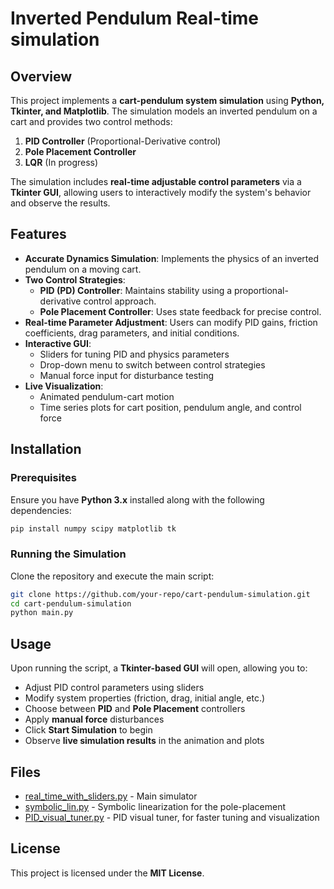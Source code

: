 # Inverted Pendulum Real-time simulation

## Overview
This project implements a **cart-pendulum system simulation** using **Python, Tkinter, and Matplotlib**. The simulation models an inverted pendulum on a cart and provides two control methods:
1. **PID Controller** (Proportional-Derivative control)
2. **Pole Placement Controller**
3. **LQR** (In progress)

The simulation includes **real-time adjustable control parameters** via a **Tkinter GUI**, allowing users to interactively modify the system's behavior and observe the results.

## Features
- **Accurate Dynamics Simulation**: Implements the physics of an inverted pendulum on a moving cart.
- **Two Control Strategies**:
  - **PID (PD) Controller**: Maintains stability using a proportional-derivative control approach.
  - **Pole Placement Controller**: Uses state feedback for precise control.
- **Real-time Parameter Adjustment**: Users can modify PID gains, friction coefficients, drag parameters, and initial conditions.
- **Interactive GUI**:
  - Sliders for tuning PID and physics parameters
  - Drop-down menu to switch between control strategies
  - Manual force input for disturbance testing
- **Live Visualization**:
  - Animated pendulum-cart motion
  - Time series plots for cart position, pendulum angle, and control force

## Installation
### Prerequisites
Ensure you have **Python 3.x** installed along with the following dependencies:

```bash
pip install numpy scipy matplotlib tk
```

### Running the Simulation
Clone the repository and execute the main script:

```bash
git clone https://github.com/your-repo/cart-pendulum-simulation.git
cd cart-pendulum-simulation
python main.py
```

## Usage
Upon running the script, a **Tkinter-based GUI** will open, allowing you to:
- Adjust PID control parameters using sliders
- Modify system properties (friction, drag, initial angle, etc.)
- Choose between **PID** and **Pole Placement** controllers
- Apply **manual force** disturbances
- Click **Start Simulation** to begin
- Observe **live simulation results** in the animation and plots

## Files
- [real_time_with_sliders.py](https://github.com/uhDann/Inverted-Pendulum/blob/main/real_time_with_sliders.py) - Main simulator
- [symbolic_lin.py](https://github.com/uhDann/Inverted-Pendulum/blob/main/symbolic_lin.py) - Symbolic linearization for the pole-placement
- [PID_visual_tuner.py](https://github.com/uhDann/Inverted-Pendulum/blob/main/PID_visual_tuner.py) - PID visual tuner, for faster tuning and visualization

## License
This project is licensed under the **MIT License**.
